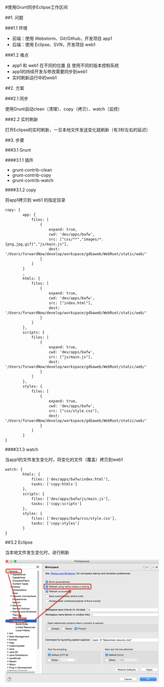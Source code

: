 #使用Grunt同步Eclipse工作区间

##1. 问题


###1.1 环境

* 前端：使用 Webstorm、Git/Github，开发项目 app1
* 后端：使用 Eclipse、SVN，开发项目 web1

###1.2 难点

* app1 和 web1 在不同的位置 且 使用不同的版本控制系统
* app1的持续开发与修改需要同步到web1
* 实时刷新运行中的web1

##2. 方案

###2.1 同步

使用Grunt自动clean（清理）、copy（拷贝）、watch（监控）

###2.2 实时刷新

打开Eclipse的实时刷新，一旦本地文件发送变化就刷新（有3秒左右的延迟）

##3. 步骤

###3.1 Grunt

####3.1.1 插件

* grunt-contrib-clean
* grunt-contrib-copy
* grunt-contrib-watch

####3.1.2 copy

将app1拷贝到 web1 的指定目录

	copy: {
            app: {
                files: [
                    {
                        expand: true,
                        cwd: 'dev/apps/bafw',
                        src: ["css/**","images/*.{png,jpg,gif}","js/main.js"],
                        dest: '/Users/forwardNow/develop/workspace/gdbaweb/WebRoot/static/web/'
                    }
                ]
            }
            ,
            htmls: {
                files: [
                    {
                        expand: true,
                        cwd: 'dev/apps/bafw',
                        src: ["index.html"],
                        dest: '/Users/forwardNow/develop/workspace/gdbaweb/WebRoot/static/web/'
                    }
                ]
            },
            scripts: {
                files: [
                    {
                        expand: true,
                        cwd: 'dev/apps/bafw',
                        src: ["js/main.js"],
                        dest: '/Users/forwardNow/develop/workspace/gdbaweb/WebRoot/static/web/'
                    }
                ]
            },
            styles: {
                files: [
                    {
                        expand: true,
                        cwd: 'dev/apps/bafw',
                        src: ["css/style.css"],
                        dest: '/Users/forwardNow/develop/workspace/gdbaweb/WebRoot/static/web/'
                    }
                ]
            }
    }



####3.1.3 watch

当app1的文件发生变化时，将变化的文件（覆盖）拷贝到web1

	watch: {
            htmls: {
                files: ['dev/apps/bafw/index.html'],
                tasks: ['copy:htmls']
            },
            scripts: {
                files: ['dev/apps/bafw/js/main.js'],
                tasks: ['copy:scripts']
            },
            styles: {
                files: ['dev/apps/bafw/css/style.css'],
                tasks: ['copy:styles']
            }
    }


##3.2 Eclipse

当本地文件发生变化时，进行刷新

![Eclipse setting](images/20160217_01.png)